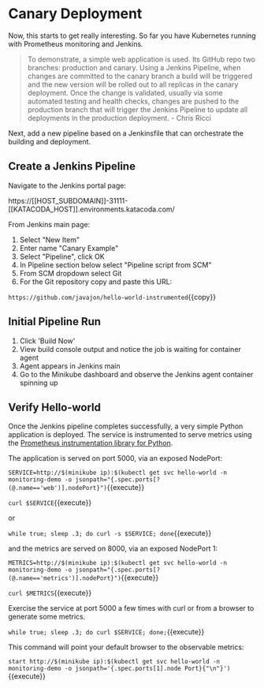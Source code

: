 # Canary Deployment #

Now, this starts to get really interesting. So far you have Kubernetes running with Prometheus monitoring and Jenkins.

> To demonstrate, a simple web application is used. Its GitHub repo two branches: production and canary. Using a Jenkins Pipeline, when changes are committed to the canary branch a build will be triggered and the new version will be rolled out to all replicas in the canary deployment. Once the change is validated, usually via some automated testing and health checks, changes are pushed to the production branch that will trigger the Jenkins Pipeline to update all deployments in the production deployment. - Chris Ricci

Next, add a new pipeline based on a Jenkinsfile that can orchestrate the building and deployment.

## Create a Jenkins Pipeline ##

Navigate to the Jenkins portal page:

https://[[HOST_SUBDOMAIN]]-31111-[[KATACODA_HOST]].environments.katacoda.com/

From Jenkins main page:

1. Select "New Item"
1. Enter name "Canary Example"
1. Select "Pipeline", click OK
1. In Pipeline section below select "Pipeline script from SCM"
1. From SCM dropdown select Git
1. For the Git repository copy and paste this URL:

`https://github.com/javajon/hello-world-instrumented`{{copy}}

## Initial Pipeline Run ##

1. Click 'Build Now'
1. View build console output and notice the job is waiting for container agent
1. Agent appears in Jenkins main
1. Go to the Minikube dashboard and observe the Jenkins agent container spinning up

## Verify Hello-world ##

Once the Jenkins pipeline completes successfully, a very simple Python application is deployed. The service is instrumented to serve metrics using the [Prometheus instrumentation library for Python](https://github.com/prometheus/client_python).

The application is served on port 5000, via an exposed NodePort:

`SERVICE=http://$(minikube ip):$(kubectl get svc hello-world -n monitoring-demo -o jsonpath="{.spec.ports[?(@.name=='web')].nodePort}")`{{execute}}

`curl $SERVICE`{{execute}}

or

`while true; sleep .3; do curl -s $SERVICE; done`{{execute}}

and the metrics are served on 8000, via an exposed NodePort 1:

`METRICS=http://$(minikube ip):$(kubectl get svc hello-world -n monitoring-demo -o jsonpath="{.spec.ports[?(@.name=='metrics')].nodePort}")`{{execute}}

`curl $METRICS`{{execute}}

Exercise the service at port 5000 a few times with curl or from a browser to generate some metrics.

`while true; sleep .3; do curl $SERVICE; done;`{{execute}}

This command will point your default browser to the observable metrics:

`start http://$(minikube ip):$(kubectl get svc hello-world -n monitoring-demo -o jsonpath='{.spec.ports[1].node Port}{"\n"}')`{{execute}}

